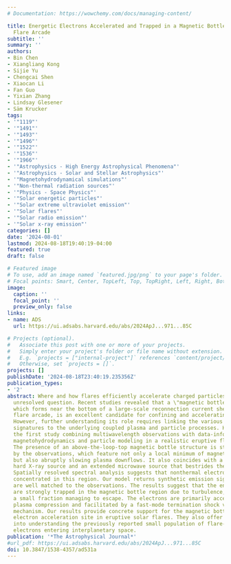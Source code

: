 ```yaml
---
# Documentation: https://wowchemy.com/docs/managing-content/

title: Energetic Electrons Accelerated and Trapped in a Magnetic Bottle above a Solar
  Flare Arcade
subtitle: ''
summary: ''
authors:
- Bin Chen
- Xiangliang Kong
- Sijie Yu
- Chengcai Shen
- Xiaocan Li
- Fan Guo
- Yixian Zhang
- Lindsay Glesener
- Säm Krucker
tags:
- '"1119"'
- '"1491"'
- '"1493"'
- '"1496"'
- '"1522"'
- '"1536"'
- '"1966"'
- '"Astrophysics - High Energy Astrophysical Phenomena"'
- '"Astrophysics - Solar and Stellar Astrophysics"'
- '"Magnetohydrodynamical simulations"'
- '"Non-thermal radiation sources"'
- '"Physics - Space Physics"'
- '"Solar energetic particles"'
- '"Solar extreme ultraviolet emission"'
- '"Solar flares"'
- '"Solar radio emission"'
- '"Solar x-ray emission"'
categories: []
date: '2024-08-01'
lastmod: 2024-08-18T19:40:19-04:00
featured: true 
draft: false

# Featured image
# To use, add an image named `featured.jpg/png` to your page's folder.
# Focal points: Smart, Center, TopLeft, Top, TopRight, Left, Right, BottomLeft, Bottom, BottomRight.
image:
  caption: ''
  focal_point: ''
  preview_only: false
links:
- name: ADS
  url: https://ui.adsabs.harvard.edu/abs/2024ApJ...971...85C

# Projects (optional).
#   Associate this post with one or more of your projects.
#   Simply enter your project's folder or file name without extension.
#   E.g. `projects = ["internal-project"]` references `content/project/deep-learning/index.md`.
#   Otherwise, set `projects = []`.
projects: []
publishDate: '2024-08-18T23:40:19.235356Z'
publication_types:
- '2'
abstract: Where and how flares efficiently accelerate charged particles remains an
  unresolved question. Recent studies revealed that a \"magnetic bottle\" structure,
  which forms near the bottom of a large-scale reconnection current sheet above the
  flare arcade, is an excellent candidate for confining and accelerating charged particles.
  However, further understanding its role requires linking the various observational
  signatures to the underlying coupled plasma and particle processes. Here we present
  the first study combining multiwavelength observations with data-informed macroscopic
  magnetohydrodynamics and particle modeling in a realistic eruptive flare geometry.
  The presence of an above-the-loop-top magnetic bottle structure is strongly supported
  by the observations, which feature not only a local minimum of magnetic field strength
  but also abruptly slowing plasma downflows. It also coincides with a compact above-the-loop-top
  hard X-ray source and an extended microwave source that bestrides the flare arcade.
  Spatially resolved spectral analysis suggests that nonthermal electrons are highly
  concentrated in this region. Our model returns synthetic emission signatures that
  are well matched to the observations. The results suggest that the energetic electrons
  are strongly trapped in the magnetic bottle region due to turbulence, with only
  a small fraction managing to escape. The electrons are primarily accelerated by
  plasma compression and facilitated by a fast-mode termination shock via the Fermi
  mechanism. Our results provide concrete support for the magnetic bottle as the primary
  electron acceleration site in eruptive solar flares. They also offer new insights
  into understanding the previously reported small population of flare-accelerated
  electrons entering interplanetary space.
publication: '*The Astrophysical Journal*'
#url_pdf: https://ui.adsabs.harvard.edu/abs/2024ApJ...971...85C
doi: 10.3847/1538-4357/ad531a
---
```

